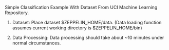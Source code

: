 Simple Classification Example With Dataset From UCI Machine Learning Repository.

1. Dataset:
Place dataset $ZEPPELIN_HOME/data. (Data loading function assumes current working
  directory is $ZEPPELIN_HOME/bin)

2. Data Processing:
Data processing should take about ~10 minutes under normal circumstances.
